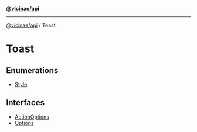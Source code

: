 [**@vicinae/api**](../../../README.md)

***

[@vicinae/api](../../../README.md) / Toast

# Toast

## Enumerations

- [Style](enumerations/Style.md)

## Interfaces

- [ActionOptions](interfaces/ActionOptions.md)
- [Options](interfaces/Options.md)
